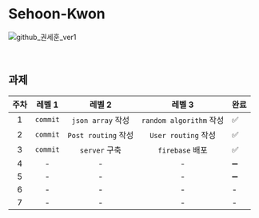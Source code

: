 # Sehoon-Kwon

![github_권세훈_ver1](https://user-images.githubusercontent.com/29723695/135609688-da7e3494-2a2d-48b0-b070-ee96f083d3b3.png)

<br>

## 과제

| 주차 |  레벨 1  |       레벨 2        |         레벨 3          | 완료 |
| :--: | :------: | :-----------------: | :---------------------: | ---- |
|  1   | `commit` |  `json array` 작성  | `random algorithm` 작성 | ✅   |
|  2   | `commit` | `Post routing` 작성 |   `User routing` 작성   | ✅   |
|  3   | `commit` |    `server` 구축    |     `firebase` 배포     | ✅   |
|  4   |    -     |          -          |            -            | ➖   |
|  5   |    -     |          -          |            -            | ➖   |
|  6   |    -     |          -          |            -            | -    |
|  7   |    -     |          -          |            -            | -    |
